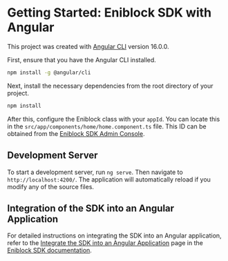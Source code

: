 # Getting Started: Eniblock SDK with Angular

This project was created with [Angular CLI](https://github.com/angular/angular-cli) version 16.0.0.

First, ensure that you have the Angular CLI installed.

```bash
npm install -g @angular/cli
```

Next, install the necessary dependencies from the root directory of your project.

```bash
npm install
```

After this, configure the Eniblock class with your `appId`. You can locate this in the `src/app/components/home/home.component.ts` file. This ID can be obtained from the [Eniblock SDK Admin Console](https://sdk.eniblock.com/admin).

## Development Server

To start a development server, run `ng serve`. Then navigate to `http://localhost:4200/`. The application will automatically reload if you modify any of the source files.

## Integration of the SDK into an Angular Application

For detailed instructions on integrating the SDK into an Angular application, refer to the [Integrate the SDK into an Angular Application](https://sdk.eniblock.com/docs/sdk_overview/sdk-get_started#-integrate-the-sdk-into-an-angular-application) page in the [Eniblock SDK documentation](https://sdk.eniblock.com/docs).
